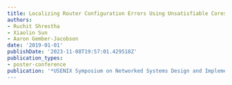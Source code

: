 ```yaml
---
title: Localizing Router Configuration Errors Using Unsatisfiable Cores
authors:
- Ruchit Shrestha
- Xiaolin Sun
- Aaron Gember-Jacobson
date: '2019-01-01'
publishDate: '2023-11-08T19:57:01.429518Z'
publication_types:
- poster-conference
publication: '*USENIX Symposium on Networked Systems Design and Implementation (NSDI).
---
```

